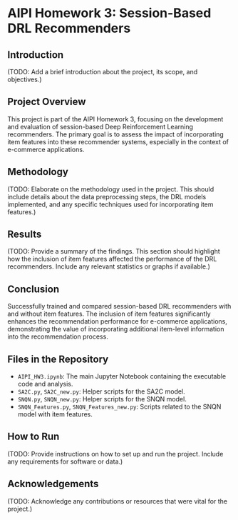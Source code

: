 # AIPI Homework 3: Session-Based DRL Recommenders

## Introduction
(TODO: Add a brief introduction about the project, its scope, and objectives.)

## Project Overview
This project is part of the AIPI Homework 3, focusing on the development and evaluation of session-based Deep Reinforcement Learning recommenders. The primary goal is to assess the impact of incorporating item features into these recommender systems, especially in the context of e-commerce applications.

## Methodology
(TODO: Elaborate on the methodology used in the project. This should include details about the data preprocessing steps, the DRL models implemented, and any specific techniques used for incorporating item features.)

## Results
(TODO: Provide a summary of the findings. This section should highlight how the inclusion of item features affected the performance of the DRL recommenders. Include any relevant statistics or graphs if available.)

## Conclusion
Successfully trained and compared session-based DRL recommenders with and without item features. The inclusion of item features significantly enhances the recommendation performance for e-commerce applications, demonstrating the value of incorporating additional item-level information into the recommendation process.

## Files in the Repository
- `AIPI_HW3.ipynb`: The main Jupyter Notebook containing the executable code and analysis.
- `SA2C.py`, `SA2C_new.py`: Helper scripts for the SA2C model.
- `SNQN.py`, `SNQN_new.py`: Helper scripts for the SNQN model.
- `SNQN_Features.py`, `SNQN_Features_new.py`: Scripts related to the SNQN model with item features.

## How to Run
(TODO: Provide instructions on how to set up and run the project. Include any requirements for software or data.)

## Acknowledgements
(TODO: Acknowledge any contributions or resources that were vital for the project.)

